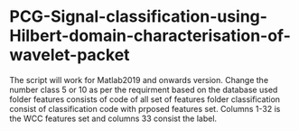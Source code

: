 # PCG-Signal-classification-using-Hilbert-domain-characterisation-of-wavelet-packet
The script will work for Matlab2019 and  onwards version.
Change the number class 5 or 10 as per the requirment based on the database used
folder features consists of code of all set of features
folder classification consist of classification code  with prposed features set. Columns 1-32 is the WCC features set and columns 33 consist the label.
